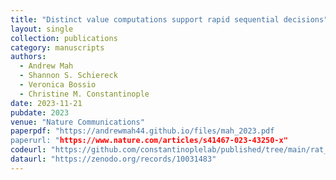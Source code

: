 ```yaml
---
title: "Distinct value computations support rapid sequential decisions"
layout: single
collection: publications
category: manuscripts
authors:
  - Andrew Mah
  - Shannon S. Schiereck
  - Veronica Bossio
  - Christine M. Constantinople
date: 2023-11-21
pubdate: 2023
venue: "Nature Communications"
paperpdf: "https://andrewmah44.github.io/files/mah_2023.pdf
paperurl: "https://www.nature.com/articles/s41467-023-43250-x"
codeurl: "https://github.com/constantinoplelab/published/tree/main/rat_behavior"
dataurl: "https://zenodo.org/records/10031483"
---
```

